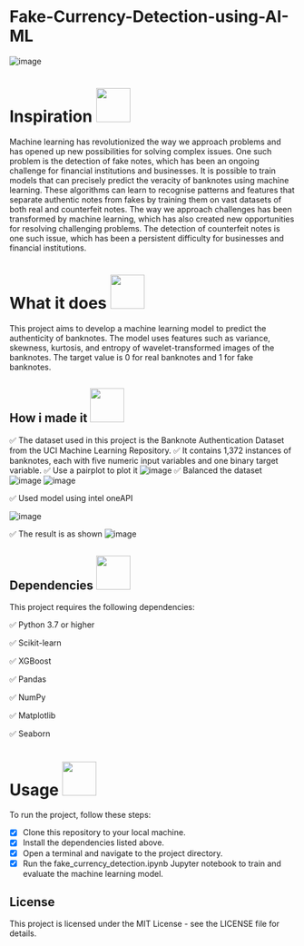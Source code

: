 # Fake-Currency-Detection-using-AI-ML

![image](https://images.pexels.com/photos/47344/dollar-currency-money-us-dollar-47344.jpeg?auto=compress&cs=tinysrgb&w=600)

# Inspiration <img src="https://user-images.githubusercontent.com/72274851/222214323-923a3fe7-56e9-4ba0-abff-162681500702.png" width="60" height="60"> 
Machine learning has revolutionized the way we approach problems and has opened up new possibilities for solving complex issues. One such problem is the detection of fake notes, which has been an ongoing challenge for financial institutions and businesses.
It is possible to train models that can precisely predict the veracity of banknotes using machine learning. These algorithms can learn to recognise patterns and features that separate authentic notes from fakes by training them on vast datasets of both real and counterfeit notes. The way we approach challenges has been transformed by machine learning, which has also created new opportunities for resolving challenging problems. The detection of counterfeit notes is one such issue, which has been a persistent difficulty for businesses and financial institutions.


# What it does  <img src="(https://user-images.githubusercontent.com/72274851/222216353-58874ba5-d9cc-4298-baab-4255bbdb0193.png" width="60" height="60">  

This project aims to develop a machine learning model to predict the authenticity of banknotes. The model uses features such as variance, skewness, kurtosis, and entropy of wavelet-transformed images of the banknotes. The target value is 0 for real banknotes and 1 for fake banknotes.

## How i made it <img src="https://user-images.githubusercontent.com/72274851/222215141-6ced575e-414b-4088-bd99-d78921f80f66.png" width="60" height="60"> 

✅ The dataset used in this project is the Banknote Authentication Dataset from the UCI Machine Learning Repository. 
✅ It contains 1,372 instances of banknotes, each with five numeric input variables and one binary target variable.
✅ Use a pairplot to plot it ![image](https://user-images.githubusercontent.com/72274851/222211365-56851fa0-44b4-4a3e-b09c-772935129bb2.png)
✅ Balanced the dataset ![image](https://user-images.githubusercontent.com/72274851/222211438-2bbab41d-9275-4c6c-9c3b-ec4c182ebe42.png)
![image](https://user-images.githubusercontent.com/72274851/222211493-33f11ebb-25a2-466c-b84e-b95ec801cace.png)

✅ Used model using intel oneAPI 

![image](https://user-images.githubusercontent.com/72274851/218504609-585bcebe-5101-4477-bdd2-3a1ba13a64a8.png)

✅ The result is as shown
![image](https://user-images.githubusercontent.com/72274851/222212005-75a01710-901f-4f88-9f4d-10e609acd48c.png)


## Dependencies <img src="https://user-images.githubusercontent.com/72274851/222215296-64d3a566-02c2-4ff9-9b8f-9ec5096f5799.png" width="60" height="60"> 
This project requires the following dependencies:

✅ Python 3.7 or higher

✅ Scikit-learn

✅ XGBoost

✅ Pandas

✅ NumPy

✅ Matplotlib

✅ Seaborn

# Usage <img src="https://user-images.githubusercontent.com/72274851/222215440-158ffdc1-8a23-4c7f-81c2-44e864d6d043.png" width="60" height="60"> 

To run the project, follow these steps:

- [x] Clone this repository to your local machine.
- [x] Install the dependencies listed above.
- [x] Open a terminal and navigate to the project directory.
- [x] Run the fake_currency_detection.ipynb Jupyter notebook to train and evaluate the machine learning model.

## License
This project is licensed under the MIT License - see the LICENSE file for details.
